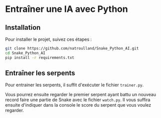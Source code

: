 # Entraîner une IA avec Python

## Installation

Pour installer le projet, suivez ces étapes :

```bash
git clone https://github.com/natroulland/Snake_Python_AI.git
cd Snake_Python_AI
pip install -r requirements.txt
```

## Entraîner les serpents 

Pour entrainer les serpents, il suffit d'exécuter le fichier `trainer.py`.

Vous pourrez ensuite regarder le premier serpent ayant battu un nouveau record faire une partie de Snake avec le fichier `watch.py`. Il vous suffira ensuite d'indiquer dans la console le score du serpent que vous voulez regarder.

